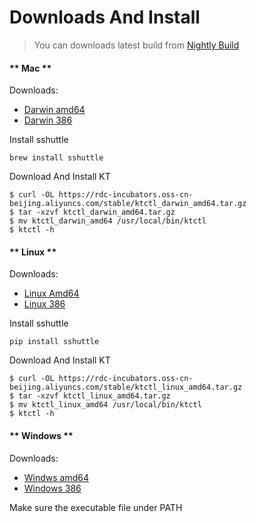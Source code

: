 # Downloads And Install

> You can downloads latest build from [Nightly Build](nightly.md)

<!-- tabs:start -->

#### ** Mac **

Downloads:

* [Darwin amd64](https://rdc-incubators.oss-cn-beijing.aliyuncs.com/stable/ktctl_darwin_amd64.tar.gz)
* [Darwin 386](https://rdc-incubators.oss-cn-beijing.aliyuncs.com/stable/ktctl_darwin_386.tar.gz)

Install sshuttle

```
brew install sshuttle
```

Download And Install KT

```
$ curl -OL https://rdc-incubators.oss-cn-beijing.aliyuncs.com/stable/ktctl_darwin_amd64.tar.gz
$ tar -xzvf ktctl_darwin_amd64.tar.gz
$ mv ktctl_darwin_amd64 /usr/local/bin/ktctl
$ ktctl -h
```

#### ** Linux **

Downloads:

* [Linux Amd64](https://rdc-incubators.oss-cn-beijing.aliyuncs.com/stable/ktctl_linux_amd64.tar.gz)
* [Linux 386](https://rdc-incubators.oss-cn-beijing.aliyuncs.com/stable/ktctl_linux_386.tar.gz)


Install sshuttle

```
pip install sshuttle
```

Download And Install KT

```
$ curl -OL https://rdc-incubators.oss-cn-beijing.aliyuncs.com/stable/ktctl_linux_amd64.tar.gz
$ tar -xzvf ktctl_linux_amd64.tar.gz
$ mv ktctl_linux_amd64 /usr/local/bin/ktctl
$ ktctl -h
```

#### ** Windows **

Downloads:

* [Windws amd64](https://rdc-incubators.oss-cn-beijing.aliyuncs.com/stable/ktctl_windows_amd64.tar.gz)
* [Windows 386](https://rdc-incubators.oss-cn-beijing.aliyuncs.com/stable/ktctl_windows_386.tar.gz)

Make sure the executable file under PATH

<!-- tabs:end -->

